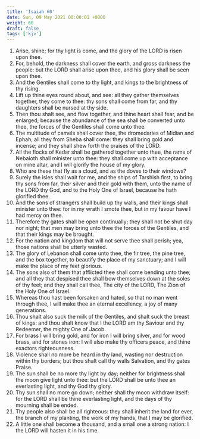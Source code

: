 ```yaml
---
title: 'Isaiah 60'
date: Sun, 09 May 2021 00:00:01 +0000
weight: 60
draft: false
tags: ['kjv'] 
---
```


1. Arise, shine; for thy light is come, and the glory of the LORD is risen upon thee.
2. For, behold, the darkness shall cover the earth, and gross darkness the people: but the LORD shall arise upon thee, and his glory shall be seen upon thee.
3. And the Gentiles shall come to thy light, and kings to the brightness of thy rising.
4. Lift up thine eyes round about, and see: all they gather themselves together, they come to thee: thy sons shall come from far, and thy daughters shall be nursed at thy side.
5. Then thou shalt see, and flow together, and thine heart shall fear, and be enlarged; because the abundance of the sea shall be converted unto thee, the forces of the Gentiles shall come unto thee.
6. The multitude of camels shall cover thee, the dromedaries of Midian and Ephah; all they from Sheba shall come: they shall bring gold and incense; and they shall shew forth the praises of the LORD.
7. All the flocks of Kedar shall be gathered together unto thee, the rams of Nebaioth shall minister unto thee: they shall come up with acceptance on mine altar, and I will glorify the house of my glory.
8. Who are these that fly as a cloud, and as the doves to their windows?
9. Surely the isles shall wait for me, and the ships of Tarshish first, to bring thy sons from far, their silver and their gold with them, unto the name of the LORD thy God, and to the Holy One of Israel, because he hath glorified thee.
10. And the sons of strangers shall build up thy walls, and their kings shall minister unto thee: for in my wrath I smote thee, but in my favour have I had mercy on thee.
11. Therefore thy gates shall be open continually; they shall not be shut day nor night; that men may bring unto thee the forces of the Gentiles, and that their kings may be brought.
12. For the nation and kingdom that will not serve thee shall perish; yea, those nations shall be utterly wasted.
13. The glory of Lebanon shall come unto thee, the fir tree, the pine tree, and the box together, to beautify the place of my sanctuary; and I will make the place of my feet glorious.
14. The sons also of them that afflicted thee shall come bending unto thee; and all they that despised thee shall bow themselves down at the soles of thy feet; and they shall call thee, The city of the LORD, The Zion of the Holy One of Israel.
15. Whereas thou hast been forsaken and hated, so that no man went through thee, I will make thee an eternal excellency, a joy of many generations.
16. Thou shalt also suck the milk of the Gentiles, and shalt suck the breast of kings: and thou shalt know that I the LORD am thy Saviour and thy Redeemer, the mighty One of Jacob.
17. For brass I will bring gold, and for iron I will bring silver, and for wood brass, and for stones iron: I will also make thy officers peace, and thine exactors righteousness.
18. Violence shall no more be heard in thy land, wasting nor destruction within thy borders; but thou shalt call thy walls Salvation, and thy gates Praise.
19. The sun shall be no more thy light by day; neither for brightness shall the moon give light unto thee: but the LORD shall be unto thee an everlasting light, and thy God thy glory.
20. Thy sun shall no more go down; neither shall thy moon withdraw itself: for the LORD shall be thine everlasting light, and the days of thy mourning shall be ended.
21. Thy people also shall be all righteous: they shall inherit the land for ever, the branch of my planting, the work of my hands, that I may be glorified.
22. A little one shall become a thousand, and a small one a strong nation: I the LORD will hasten it in his time.
